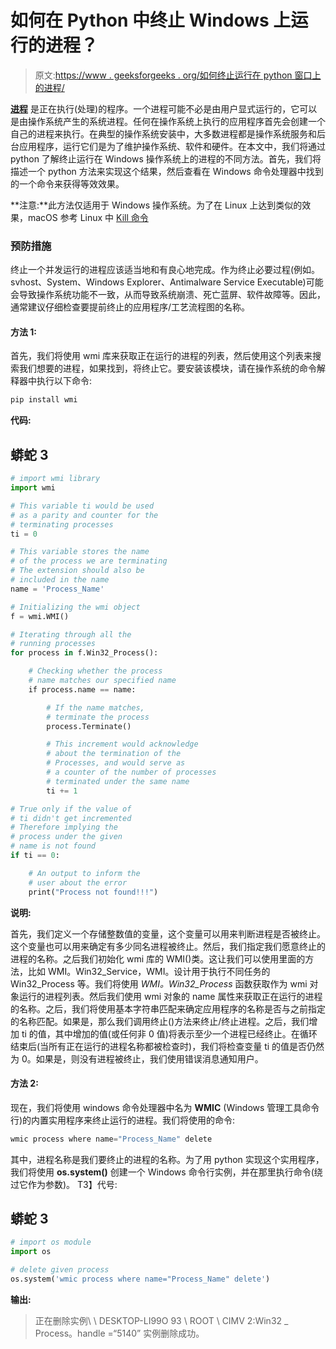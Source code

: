 # 如何在 Python 中终止 Windows 上运行的进程？

> 原文:[https://www . geeksforgeeks . org/如何终止运行在 python 窗口上的进程/](https://www.geeksforgeeks.org/how-to-terminate-a-running-process-on-windows-in-python/)

[**进程**](https://www.geeksforgeeks.org/introduction-of-process-management/) 是正在执行(处理)的程序。一个进程可能不必是由用户显式运行的，它可以是由操作系统产生的系统进程。任何在操作系统上执行的应用程序首先会创建一个自己的进程来执行。在典型的操作系统安装中，大多数进程都是操作系统服务和后台应用程序，运行它们是为了维护操作系统、软件和硬件。在本文中，我们将通过 python 了解终止运行在 Windows 操作系统上的进程的不同方法。首先，我们将描述一个 python 方法来实现这个结果，然后查看在 Windows 命令处理器中找到的一个命令来获得等效效果。

**注意:**此方法仅适用于 Windows 操作系统。为了在 Linux 上达到类似的效果，macOS 参考 Linux 中 [Kill 命令](https://www.geeksforgeeks.org/kill-command-in-linux-with-examples/)

### 预防措施

终止一个并发运行的进程应该适当地和有良心地完成。作为终止必要过程(例如。svhost、System、Windows Explorer、Antimalware Service Executable)可能会导致操作系统功能不一致，从而导致系统崩溃、死亡蓝屏、软件故障等。因此，通常建议仔细检查要提前终止的应用程序/工艺流程图的名称。

#### 方法 1:

首先，我们将使用 wmi 库来获取正在运行的进程的列表，然后使用这个列表来搜索我们想要的进程，如果找到，将终止它。要安装该模块，请在操作系统的命令解释器中执行以下命令:

```py
pip install wmi
```

**代码:**

## 蟒蛇 3

```py
# import wmi library
import wmi

# This variable ti would be used
# as a parity and counter for the
# terminating processes
ti = 0

# This variable stores the name
# of the process we are terminating
# The extension should also be
# included in the name
name = 'Process_Name'

# Initializing the wmi object
f = wmi.WMI()

# Iterating through all the
# running processes
for process in f.Win32_Process():

    # Checking whether the process
    # name matches our specified name
    if process.name == name:

        # If the name matches,
        # terminate the process   
        process.Terminate()

        # This increment would acknowledge
        # about the termination of the
        # Processes, and would serve as
        # a counter of the number of processes
        # terminated under the same name
        ti += 1

# True only if the value of
# ti didn't get incremented
# Therefore implying the
# process under the given
# name is not found
if ti == 0:

    # An output to inform the
    # user about the error
    print("Process not found!!!")
```

**说明:**

首先，我们定义一个存储整数值的变量，这个变量可以用来判断进程是否被终止。这个变量也可以用来确定有多少同名进程被终止。然后，我们指定我们愿意终止的进程的名称。之后我们初始化 wmi 库的 WMI()类。这让我们可以使用里面的方法，比如 WMI。Win32_Service，WMI。设计用于执行不同任务的 Win32_Process 等。我们将使用 *WMI。Win32_Process* 函数获取作为 wmi 对象运行的进程列表。然后我们使用 wmi 对象的 name 属性来获取正在运行的进程的名称。之后，我们将使用基本字符串匹配来确定应用程序的名称是否与之前指定的名称匹配。如果是，那么我们调用终止()方法来终止/终止进程。之后，我们增加 ti 的值，其中增加的值(或任何非 0 值)将表示至少一个进程已经终止。在循环结束后(当所有正在运行的进程名称都被检查时)，我们将检查变量 ti 的值是否仍然为 0。如果是，则没有进程被终止，我们使用错误消息通知用户。

#### 方法 2:

现在，我们将使用 windows 命令处理器中名为 **WMIC** (Windows 管理工具命令行)的内置实用程序来终止运行的进程。我们将使用的命令:

```py
wmic process where name="Process_Name" delete
```

其中，进程名称是我们要终止的进程的名称。为了用 python 实现这个实用程序，我们将使用 **os.system()** 创建一个 Windows 命令行实例，并在那里执行命令(绕过它作为参数)。
T3】代号:

## 蟒蛇 3

```py
# import os module
import os

# delete given process
os.system('wmic process where name="Process_Name" delete')
```

**输出:**

> 正在删除实例\ \ DESKTOP-LI99O 93 \ ROOT \ CIMV 2:Win32 _ Process。handle =“5140”
> 实例删除成功。